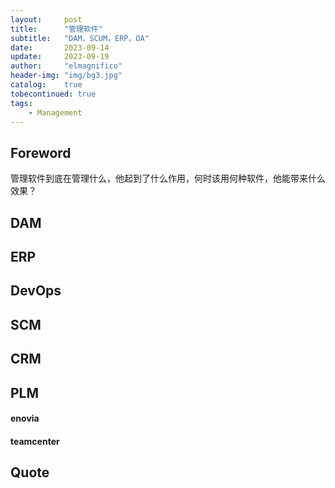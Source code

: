 ```yaml
---
layout:     post
title:      "管理软件"
subtitle:   "DAM，SCUM，ERP，OA"
date:       2023-09-14
update:     2023-09-19
author:     "elmagnifico"
header-img: "img/bg3.jpg"
catalog:    true
tobecontinued: true
tags:
    - Management
---
```


## Foreword

管理软件到底在管理什么，他起到了什么作用，何时该用何种软件，他能带来什么效果？



## DAM





## ERP



## DevOps





## SCM



## CRM



## PLM



#### enovia



#### teamcenter







## Quote

> 
